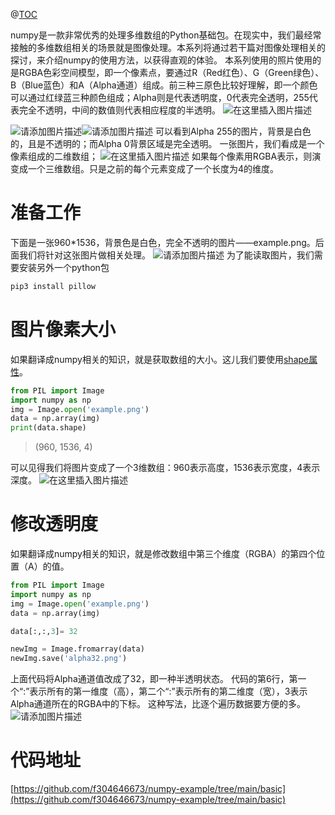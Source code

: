 @[TOC](大纲)

numpy是一款非常优秀的处理多维数组的Python基础包。在现实中，我们最经常接触的多维数组相关的场景就是图像处理。本系列将通过若干篇对图像处理相关的探讨，来介绍numpy的使用方法，以获得直观的体验。
本系列使用的照片使用的是RGBA色彩空间模型，即一个像素点，要通过R（Red红色）、G（Green绿色）、B（Blue蓝色）和A（Alpha通道）组成。前三种三原色比较好理解，即一个颜色可以通过红绿蓝三种颜色组成；Alpha则是代表透明度，0代表完全透明，255代表完全不透明，中间的数值则代表相应程度的半透明。
![在这里插入图片描述](https://img-blog.csdnimg.cn/direct/08b714d83d754034bce887f41649e4f5.png)

![请添加图片描述](https://img-blog.csdnimg.cn/direct/28a573740c5140ae962b310eb3d384cc.png)![请添加图片描述](https://img-blog.csdnimg.cn/direct/dfa045f6265e4bafa76550e30a26f4ce.png)
可以看到Alpha 255的图片，背景是白色的，且是不透明的；而Alpha 0背景区域是完全透明。
一张图片，我们看成是一个像素组成的二维数组；
![在这里插入图片描述](https://img-blog.csdnimg.cn/direct/ac63daafaa574f4d856f5211b42329e4.png)
如果每个像素用RGBA表示，则演变成一个三维数组。只是之前的每个元素变成了一个长度为4的维度。
# 准备工作
下面是一张960*1536，背景色是白色，完全不透明的图片——example.png。后面我们将针对这张图片做相关处理。
![请添加图片描述](https://img-blog.csdnimg.cn/direct/1bdfcadd204d4a8f825f8644bd80a56d.png)
为了能读取图片，我们需要安装另外一个python包

```bash
pip3 install pillow
```
# 图片像素大小
如果翻译成numpy相关的知识，就是获取数组的大小。这儿我们要使用[shape属性](https://numpy.org/doc/stable/reference/generated/numpy.shape.html)。

```python
from PIL import Image
import numpy as np
img = Image.open('example.png')
data = np.array(img)
print(data.shape)
```

> (960, 1536, 4)

可以见得我们将图片变成了一个3维数组：960表示高度，1536表示宽度，4表示深度。
![在这里插入图片描述](https://img-blog.csdnimg.cn/direct/2a72a9edf56f4bfc850ae758c3dc4f43.png)
# 修改透明度
如果翻译成numpy相关的知识，就是修改数组中第三个维度（RGBA）的第四个位置（A）的值。

```python
from PIL import Image
import numpy as np
img = Image.open('example.png')
data = np.array(img)

data[:,:,3]= 32

newImg = Image.fromarray(data)
newImg.save('alpha32.png')
```
上面代码将Alpha通道值改成了32，即一种半透明状态。
代码的第6行，第一个“:”表示所有的第一维度（高），第二个“:”表示所有的第二维度（宽），3表示Alpha通道所在的RGBA中的下标。
这种写法，比逐个遍历数据要方便的多。
![请添加图片描述](https://img-blog.csdnimg.cn/direct/aaf7570c2086415984f4551f3e8e8689.png)
# 代码地址
[https://github.com/f304646673/numpy-example/tree/main/basic](https://github.com/f304646673/numpy-example/tree/main/basic)
